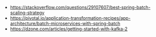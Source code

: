 - https://stackoverflow.com/questions/29107607/best-spring-batch-scaling-strategy
- https://pivotal.io/application-transformation-recipes/app-architecture/batch-microservices-with-spring-batch
- https://dzone.com/articles/getting-started-with-kafka-2

